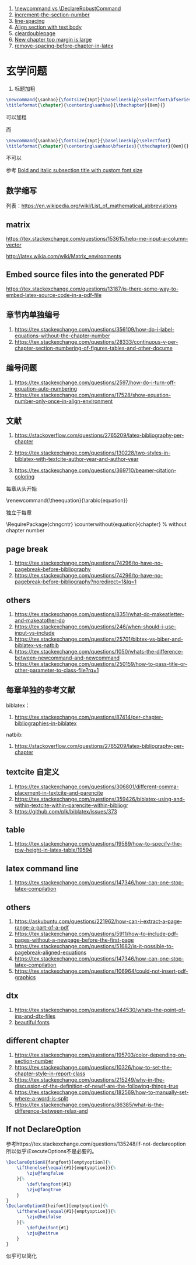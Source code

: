 1. [\newcommand vs \DeclareRobustCommand](https://tex.stackexchange.com/questions/61503/newcommand-vs-declarerobustcommand)
2. [increment-the-section-number](https://tex.stackexchange.com/questions/73104/increment-the-section-number-with-1-not-0-1)
3. [line-spacing](https://texblog.org/2011/09/30/quick-note-on-line-spacing/)
4. [Align section with text body](https://tex.stackexchange.com/questions/405372/align-section-with-text-body)
5. [cleardoublepage](https://stackoverflow.com/questions/491904/how-do-i-remove-blank-pages-coming-between-two-chapters-in-appendix)
6. [New chapter top margin is large](https://tex.stackexchange.com/questions/149757/new-chapter-top-margin-is-large)
7. [remove-spacing-before-chapter-in-latex](https://stackoverflow.com/questions/3279194/remove-spacing-before-chapter-in-latex)
# 玄学问题

1. 标题加粗

```tex
\newcommand{\sanhao}{\fontsize{16pt}{\baselineskip}\selectfont\bfseries} 
\titleformat{\chapter}{\centering\sanhao}{\thechapter}{0em}{}
```

可以加粗

而

```tex
\newcommand{\sanhao}{\fontsize{16pt}{\baselineskip}\selectfont} 
\titleformat{\chapter}{\centering\sanhao\bfseries}{\thechapter}{0em}{}
```
不可以

参考 [Bold and italic subsection title with custom font size](https://tex.stackexchange.com/questions/165930/bold-and-italic-subsection-title-with-custom-font-size)

## 数学缩写

列表：https://en.wikipedia.org/wiki/List_of_mathematical_abbreviations

## matrix

https://tex.stackexchange.com/questions/153615/help-me-input-a-column-vector

http://latex.wikia.com/wiki/Matrix_environments

## Embed source files into the generated PDF

https://tex.stackexchange.com/questions/13187/is-there-some-way-to-embed-latex-source-code-in-a-pdf-file

## 章节内单独编号

1. https://tex.stackexchange.com/questions/356109/how-do-i-label-equations-without-the-chapter-number
2. https://tex.stackexchange.com/questions/28333/continuous-v-per-chapter-section-numbering-of-figures-tables-and-other-docume

## 编号问题

1. https://tex.stackexchange.com/questions/2597/how-do-i-turn-off-equation-auto-numbering
2. https://tex.stackexchange.com/questions/17528/show-equation-number-only-once-in-align-environment

## 文献

1. https://stackoverflow.com/questions/2765209/latex-bibliography-per-chapter
2. https://tex.stackexchange.com/questions/130228/two-styles-in-biblatex-with-textcite-author-year-and-author-year

3. https://tex.stackexchange.com/questions/369710/beamer-citation-coloring

每章从头开始

\renewcommand{\theequation}{\arabic{equation}}

独立于每章

\RequirePackage{chngcntr}
\counterwithout{equation}{chapter} % without chapter number

## page break

1. https://tex.stackexchange.com/questions/74296/to-have-no-pagebreak-before-bibliography
2. https://tex.stackexchange.com/questions/74296/to-have-no-pagebreak-before-bibliography?noredirect=1&lq=1


## others

1. https://tex.stackexchange.com/questions/8351/what-do-makeatletter-and-makeatother-do
2. https://tex.stackexchange.com/questions/246/when-should-i-use-input-vs-include
3. https://tex.stackexchange.com/questions/25701/bibtex-vs-biber-and-biblatex-vs-natbib
4. https://tex.stackexchange.com/questions/1050/whats-the-difference-between-newcommand-and-newcommand
5. https://tex.stackexchange.com/questions/250159/how-to-pass-title-or-other-parameter-to-class-file?rq=1

## 每章单独的参考文献

biblatex：
1. https://tex.stackexchange.com/questions/87414/per-chapter-bibliographies-in-biblatex

natbib:
1. https://stackoverflow.com/questions/2765209/latex-bibliography-per-chapter

## textcite 自定义

1. https://tex.stackexchange.com/questions/306801/different-comma-placement-in-textcite-and-parencite
2. https://tex.stackexchange.com/questions/359426/biblatex-using-and-within-textcite-within-parencite-within-bibliogr
3. https://github.com/plk/biblatex/issues/373

## table
1. https://tex.stackexchange.com/questions/19589/how-to-specify-the-row-height-in-latex-table/19594

## latex command line
1. https://tex.stackexchange.com/questions/147346/how-can-one-stop-latex-compilation

## others

1. https://askubuntu.com/questions/221962/how-can-i-extract-a-page-range-a-part-of-a-pdf
2. https://tex.stackexchange.com/questions/5911/how-to-include-pdf-pages-without-a-newpage-before-the-first-page
3. https://tex.stackexchange.com/questions/51682/is-it-possible-to-pagebreak-aligned-equations
4. https://tex.stackexchange.com/questions/147346/how-can-one-stop-latex-compilation
5. https://tex.stackexchange.com/questions/106964/could-not-insert-pdf-graphics

## dtx
1. https://tex.stackexchange.com/questions/344530/whats-the-point-of-ins-and-dtx-files
2. [beautiful fonts](https://tex.stackexchange.com/questions/59702/suggest-a-nice-font-family-for-my-basic-latex-template-text-and-math)

## different chapter
1. https://tex.stackexchange.com/questions/195703/color-depending-on-section-number
2. https://tex.stackexchange.com/questions/10326/how-to-set-the-chapter-style-in-report-class
3. https://tex.stackexchange.com/questions/215249/why-in-the-discussion-of-the-definition-of-newif-are-the-following-things-true
4. https://tex.stackexchange.com/questions/182569/how-to-manually-set-where-a-word-is-split
5. https://tex.stackexchange.com/questions/86385/what-is-the-difference-between-relax-and

## If not DeclareOption

参考https://tex.stackexchange.com/questions/135248/if-not-declareoption
所以似乎\ExecuteOptions不是必要的。
```tex
\DeclareOptionX{fangfont}[emptyoption]{%
    \ifthenelse{\equal{#1}{emptyoption}}{%
        \zju@fangfalse
    }{%
        \def\fangfont{#1}
        \zju@fangtrue
    }
}
\DeclareOptionX{heifont}[emptyoption]{%
    \ifthenelse{\equal{#1}{emptyoption}}{%
        \zju@heifalse
    }{%
        \def\heifont{#1}
        \zju@heitrue
    }
}
```
似乎可以简化